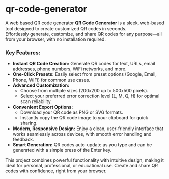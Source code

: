 # qr-code-generator
A web based QR code generator
**QR Code Generator** is a sleek, web-based tool designed to create customized QR codes in seconds.  
Effortlessly generate, customize, and share QR codes for any purpose—all from your browser, with no installation required.

### Key Features:
- **Instant QR Code Creation:** Generate QR codes for text, URLs, email addresses, phone numbers, WiFi networks, and more.
- **One-Click Presets:** Easily select from preset options (Google, Email, Phone, WiFi) for common use cases.
- **Advanced Customization:** 
  - Choose from multiple sizes (200x200 up to 500x500 pixels).
  - Select your preferred error correction level (L, M, Q, H) for optimal scan reliability.
- **Convenient Export Options:**
  - Download your QR code as PNG or SVG formats.
  - Instantly copy the QR code image to your clipboard for quick sharing.
- **Modern, Responsive Design:** Enjoy a clean, user-friendly interface that works seamlessly across devices, with smooth error handling and feedback.
- **Smart Generation:** QR codes auto-update as you type and can be generated with a simple press of the Enter key.

This project combines powerful functionality with intuitive design, making it ideal for personal, professional, or educational use. Create and share QR codes with confidence, right from your browser.
